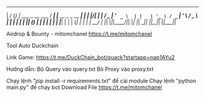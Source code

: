  __  __ _ _                     ____ _                      _ 
|  \/  (_) |_ ___  _ __ ___    / ___| |__   __ _ _ __   ___| |
| |\/| | | __/ _ \| '_ ` _ \  | |   | '_ \ / _` | '_ \ / _ \ |
| |  | | | || (_) | | | | | | | |___| | | | (_| | | | |  __/ |
|_|  |_|_|\__\___/|_| |_| |_|  \____|_| |_|\__,_|_| |_|\___|_|

Airdrop & Bounty - mitomchanel
https://t.me/mitomchanel

Tool Auto Duckchain

Link Game: https://t.me/DuckChain_bot/quack?startapp=nap1AYu2

Hướng dẫn:
Bỏ Query vào query.txt
Bỏ Proxy vào proxy.txt

Chạy lệnh "pip install -r requirements.txt" để cài module
Chạy lệnh "python main.py" để chạy bot
Download File https://t.me/mitomchanel